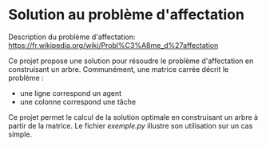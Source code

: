 # Solution au problème d'affectation

Description du problème d'affectation: https://fr.wikipedia.org/wiki/Probl%C3%A8me_d%27affectation

Ce projet propose une solution pour résoudre le problème d'affectation en construisant un
arbre. Communément, une matrice carrée décrit le problème :
* une ligne correspond un agent
* une colonne correspond une tâche

Ce projet permet le calcul de la solution optimale en construisant un arbre à partir de la
matrice. Le fichier _exemple.py_ illustre son utilisation sur un cas simple.
